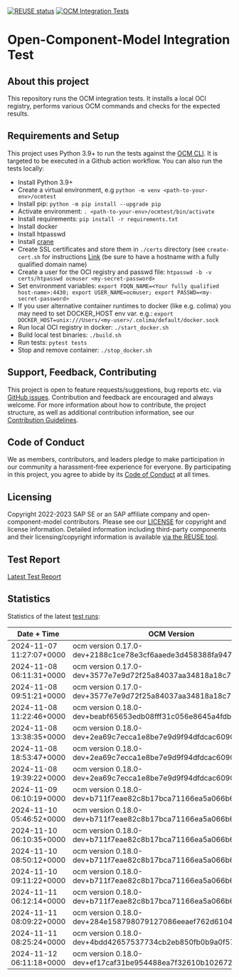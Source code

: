 [![REUSE status](https://api.reuse.software/badge/github.com/open-component-model/ocm-integrationtest)](https://api.reuse.software/info/github.com/open-component-model/ocm-integrationtest) [![OCM Integration Tests](https://github.com/open-component-model/ocm-integrationtest/actions/workflows/integrationtest.yaml/badge.svg?branch=main)](https://open-component-model.github.io/ocm-integrationtest/report.html)

# Open-Component-Model Integration Test

## About this project

This repository runs the OCM integration tests. It installs a local OCI registry, performs various OCM commands and checks for the expected results.

## Requirements and Setup

This project uses Python 3.9+ to run the tests against the [OCM CLI](https://github.com/open-component-model/ocm). It is targeted to be executed in a Github action workflow. You can also run the tests locally:

* Install Python 3.9+
* Create a virtual environment, e.g `python -m venv <path-to-your-env>/ocmtest`
* Install pip: `python -m pip install --upgrade pip`
* Activate environment: `. <path-to-your-env>/ocmtest/bin/activate`
* Install requirements: `pip install -r requirements.txt`
* Install docker
* Install htpasswd
* Install [crane](https://github.com/google/go-containerregistry/blob/main/cmd/crane/doc/crane.md)
* Create SSL certificates and store them in `./certs` directory (see `create-cert.sh` for instructions [Link](create-cert.sh) (be sure to have a hostname with a fully qualified domain name)
* Create a user for the OCI registry and passwd file: `htpasswd -b -v certs/htpasswd ocmuser <my-secret-password>`
* Set environment variables: `export FDQN_NAME=<Your fully qualified host-name>:4430; export USER_NAME=ocmuser; export PASSWD=<my-secret-password>`
* If you user alternative container runtimes to docker (like e.g. colima) you may need to set DOCKER_HOST env var. e.g.: `export DOCKER_HOST=unix:///Users/<my-user>/.colima/default/docker.sock`
* Run local OCI registry in docker: `./start_docker.sh`
* Build local test binaries: `./build.sh`
* Run tests: `pytest tests`
* Stop and remove container: `./stop_docker.sh`

## Support, Feedback, Contributing

This project is open to feature requests/suggestions, bug reports etc. via [GitHub issues](https://github.com/open-component-model/ocm-integrationtest/issues). Contribution and feedback are encouraged and always welcome. For more information about how to contribute, the project structure, as well as additional contribution information, see our [Contribution Guidelines](CONTRIBUTING.md).

## Code of Conduct

We as members, contributors, and leaders pledge to make participation in our community a harassment-free experience for everyone. By participating in this project, you agree to abide by its [Code of Conduct](CODE_OF_CONDUCT.md) at all times.

## Licensing

Copyright 2022-2023 SAP SE or an SAP affiliate company and open-component-model contributors. Please see our [LICENSE](LICENSE) for copyright and license information. Detailed information including third-party components and their licensing/copyright information is available [via the REUSE tool](https://api.reuse.software/info/github.com/open-component-model/ocm-integrationtest).

## Test Report

[Latest Test Report](https://open-component-model.github.io/ocm-integrationtest/report.html)

## Statistics

Statistics of the latest [test runs](https://github.com/open-component-model/ocm-integrationtest/actions/workflows/integrationtest.yaml):

Date + Time | OCM Version | Result
------------|-------------|-------
2024-11-07 11:27:07+0000 | ocm version 0.17.0-dev+2188c1ce78e3cf6aaede3d458388fa947891c581 | &#9989; (passed)
2024-11-08 06:11:31+0000 | ocm version 0.17.0-dev+3577e7e9d72f25a84037aa34818a18c735e95d0a | &#9989; (passed)
2024-11-08 09:51:21+0000 | ocm version 0.17.0-dev+3577e7e9d72f25a84037aa34818a18c735e95d0a | &#9989; (passed)
2024-11-08 11:22:46+0000 | ocm version 0.18.0-dev+beabf65653edb08fff31c056e8645a4fdba75c72 | &#9989; (passed)
2024-11-08 13:38:35+0000 | ocm version 0.18.0-dev+2ea69c7ecca1e8be7e9d9f94dfdcac6090f1c69d | &#9989; (passed)
2024-11-08 18:53:47+0000 | ocm version 0.18.0-dev+2ea69c7ecca1e8be7e9d9f94dfdcac6090f1c69d | &#9989; (passed)
2024-11-08 19:39:22+0000 | ocm version 0.18.0-dev+2ea69c7ecca1e8be7e9d9f94dfdcac6090f1c69d | &#9989; (passed)
2024-11-09 06:10:19+0000 | ocm version 0.18.0-dev+b711f7eae82c8b17bca71166ea5a066b6061573c | &#9989; (passed)
2024-11-10 05:46:52+0000 | ocm version 0.18.0-dev+b711f7eae82c8b17bca71166ea5a066b6061573c | &#9989; (passed)
2024-11-10 06:10:35+0000 | ocm version 0.18.0-dev+b711f7eae82c8b17bca71166ea5a066b6061573c | &#9989; (passed)
2024-11-10 08:50:12+0000 | ocm version 0.18.0-dev+b711f7eae82c8b17bca71166ea5a066b6061573c | &#9989; (passed)
2024-11-10 09:11:22+0000 | ocm version 0.18.0-dev+b711f7eae82c8b17bca71166ea5a066b6061573c | &#9989; (passed)
2024-11-11 06:12:14+0000 | ocm version 0.18.0-dev+b711f7eae82c8b17bca71166ea5a066b6061573c | &#9989; (passed)
2024-11-11 08:09:22+0000 | ocm version 0.18.0-dev+284e158798079127086eeaef762d61045bc5a583 | &#9989; (passed)
2024-11-11 08:25:24+0000 | ocm version 0.18.0-dev+4bdd42657537734cb2eb850fb0b9a0f578a7cf06 | &#9989; (passed)
2024-11-12 06:11:18+0000 | ocm version 0.18.0-dev+ef17caf31be954488ea7f32610b10267218db620 | &#9989; (passed)
